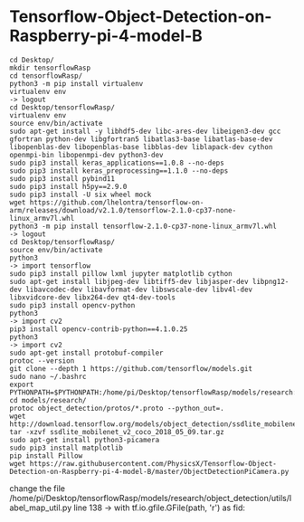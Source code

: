 # Tensorflow-Object-Detection-on-Raspberry-pi-4-model-B


	cd Desktop/
	mkdir tensorflowRasp
	cd tensorflowRasp/
	python3 -m pip install virtualenv
	virtualenv env
	-> logout
	cd Desktop/tensorflowRasp/
	virtualenv env
	source env/bin/activate
	sudo apt-get install -y libhdf5-dev libc-ares-dev libeigen3-dev gcc gfortran python-dev libgfortran5 libatlas3-base libatlas-base-dev libopenblas-dev libopenblas-base libblas-dev liblapack-dev cython openmpi-bin libopenmpi-dev python3-dev
	sudo pip3 install keras_applications==1.0.8 --no-deps
	sudo pip3 install keras_preprocessing==1.1.0 --no-deps
	sudo pip3 install pybind11
	sudo pip3 install h5py==2.9.0
	sudo pip3 install -U six wheel mock
	wget https://github.com/lhelontra/tensorflow-on-arm/releases/download/v2.1.0/tensorflow-2.1.0-cp37-none-linux_armv7l.whl
	python3 -m pip install tensorflow-2.1.0-cp37-none-linux_armv7l.whl 
	-> logout
	cd Desktop/tensorflowRasp/
	source env/bin/activate
	python3
	-> import tensorflow
	sudo pip3 install pillow lxml jupyter matplotlib cython
	sudo apt-get install libjpeg-dev libtiff5-dev libjasper-dev libpng12-dev libavcodec-dev libavformat-dev libswscale-dev libv4l-dev libxvidcore-dev libx264-dev qt4-dev-tools
	sudo pip3 install opencv-python
	python3
	-> import cv2
	pip3 install opencv-contrib-python==4.1.0.25
	python3
	-> import cv2
	sudo apt-get install protobuf-compiler
	protoc --version
	git clone --depth 1 https://github.com/tensorflow/models.git
	sudo nano ~/.bashrc
	export PYTHONPATH=$PYTHONPATH:/home/pi/Desktop/tensorflowRasp/models/research:/home/pi/Desktop/tensorflowRasp/models/research/slim
	cd models/research/
	protoc object_detection/protos/*.proto --python_out=.
	wget http://download.tensorflow.org/models/object_detection/ssdlite_mobilenet_v2_coco_2018_05_09.tar.gz
	tar -xzvf ssdlite_mobilenet_v2_coco_2018_05_09.tar.gz
	sudo apt-get install python3-picamera
	sudo pip3 install matplotlib
	pip install Pillow
	wget https://raw.githubusercontent.com/PhysicsX/Tensorflow-Object-Detection-on-Raspberry-pi-4-model-B/master/ObjectDetectionPiCamera.py
  
  change the file /home/pi/Desktop/tensorflowRasp/models/research/object_detection/utils/label_map_util.py
line 138 ->   with tf.io.gfile.GFile(path, 'r') as fid:

